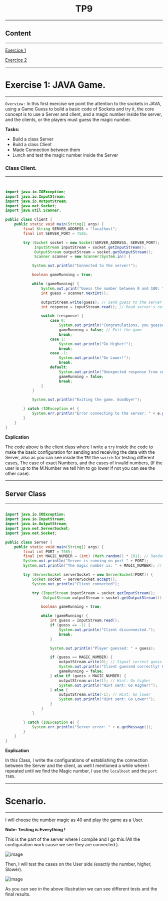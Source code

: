<h1 align="center">TP9</h1>

---

## Content
---

[Exercice 1](#exercice1)

[Exercice 2](#exercice2)


---

# <a id="exercice1"></a>Exercise 1: JAVA Game.
---

`Overview:` In this first exercise we point the attention to the sockets in JAVA, using a Game Guess to build a basic
code of Sockets and try it, the core concept is to use a Server and client, and a magic number inside the server, and the clients,
or the players must guess the magic number.

**Tasks:**
- Build a class Server
- Build a class Client
- Made Connection between them
- Lunch and test the magic number inside the Server

### Class Client.
---

```java


import java.io.IOException;
import java.io.InputStream;
import java.io.OutputStream;
import java.net.Socket;
import java.util.Scanner;

public class Client {
    public static void main(String[] args) {
        final String SERVER_ADDRESS = "localhost";
        final int SERVER_PORT = 7585;

        try (Socket socket = new Socket(SERVER_ADDRESS, SERVER_PORT);
             InputStream inputStream = socket.getInputStream();
             OutputStream outputStream = socket.getOutputStream();
             Scanner scanner = new Scanner(System.in)) {

            System.out.println("Connected to the server!");

            boolean gameRunning = true;

            while (gameRunning) {
                System.out.print("Guess the number between 0 and 100: ");
                int guess = scanner.nextInt();

                outputStream.write(guess); // Send guess to the server
                int response = inputStream.read(); // Read server's response

                switch (response) {
                    case 0:
                        System.out.println("Congratulations, you guessed the number!");
                        gameRunning = false; // Exit the game
                        break;
                    case 1:
                        System.out.println("Go Higher!");
                        break;
                    case -1:
                        System.out.println("Go Lower!");
                        break;
                    default:
                        System.out.println("Unexpected response from server. Exiting.");
                        gameRunning = false;
                        break;
                }
            }

            System.out.println("Exiting the game. Goodbye!");

        } catch (IOException e) {
            System.err.println("Error connecting to the server: " + e.getMessage());
        }
    }
}


```

**Explication**

The code above is the client class where I write a `try` inside the code to make the basic configuration for sending and receiving the data with the Server,
also as you can see inside the `TRY` the `switch` for testing different cases, The case of exact Numbers, and the cases of invalid numbers, 
(If the user is up to the M.Number we tell him to go lower if not you can see the other case).


---

## Server Class
---

```java

import java.io.IOException;
import java.io.InputStream;
import java.io.OutputStream;
import java.net.ServerSocket;
import java.net.Socket;

public class Server {
    public static void main(String[] args) {
        final int PORT = 7585;
        final int MAGIC_NUMBER = (int) (Math.random() * 101); // Random number [0-100]
        System.out.println("Server is running on port " + PORT);
        System.out.println("The magic number is: " + MAGIC_NUMBER); // For debugging or testing

        try (ServerSocket serverSocket = new ServerSocket(PORT)) {
            Socket socket = serverSocket.accept();
            System.out.println("Client connected");

            try (InputStream inputStream = socket.getInputStream();
                 OutputStream outputStream = socket.getOutputStream()) {

                boolean gameRunning = true;

                while (gameRunning) {
                    int guess = inputStream.read();
                    if (guess == -1) {
                        System.out.println("Client disconnected.");
                        break;
                    }

                    System.out.println("Player guessed: " + guess);

                    if (guess == MAGIC_NUMBER) {
                        outputStream.write(0); // Signal correct guess
                        System.out.println("Client guessed correctly! Game over.");
                        gameRunning = false;
                    } else if (guess < MAGIC_NUMBER) {
                        outputStream.write(1); // Hint: Go higher
                        System.out.println("Hint sent: Go Higher!");
                    } else {
                        outputStream.write(-1); // Hint: Go lower
                        System.out.println("Hint sent: Go Lower!");
                    }
                }
            }

        } catch (IOException e) {
            System.err.println("Server error: " + e.getMessage());
        }
    }
}


```

**Explication**

In this Class, I write the configurations of establishing the connection between the Server and the client, 
as well I mentioned a while where I repeated until we find the Magic number,
I use the `localhost` and the `port 7585`.

---

# Scenario.
---
I will choose the number magic as 40 and play the game as a User. 

**Note: Testing is Everything !**

This is the part of the server where I compile and I go this.(All the configuration work cause we see they are connected ).

![image](https://github.com/user-attachments/assets/f98ad654-1f5a-4319-b345-2839e70b98fe)

Then, I will test the cases on the User side (exactly the number, higher, Slower).


![image](https://github.com/user-attachments/assets/5bf2e673-faf3-446e-9eee-1d7326224367)


As you can see in the above illustration we can see different tests and the final results.



